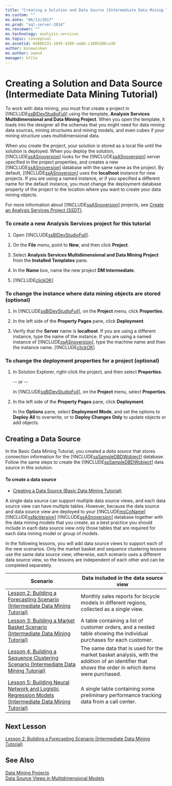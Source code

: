```yaml
---
title: "Creating a Solution and Data Source (Intermediate Data Mining Tutorial) | Microsoft Docs"
ms.custom: ""
ms.date: "06/13/2017"
ms.prod: "sql-server-2014"
ms.reviewer: ""
ms.technology: analysis-services
ms.topic: conceptual
ms.assetid: 0488b231-1045-4169-aabb-c1005d86ca30
author: minewiskan
ms.author: owend
manager: kfile
---
```

# Creating a Solution and Data Source (Intermediate Data Mining Tutorial)
  To work with data mining, you must first create a project in [!INCLUDE[ssBIDevStudioFull](../includes/ssbidevstudiofull-md.md)] using the template, **Analysis Services Multidimensional and Data Mining Project**. When you open the template, it loads into the designer all the schemas that you might need for data mining: data sources, mining structures and mining models, and even cubes if your mining structure uses multidimensional data.  
  
 When you create the project, your solution is stored as a local file until the solution is deployed. When you deploy the solution, [!INCLUDE[ssASnoversion](../includes/ssasnoversion-md.md)] looks for the [!INCLUDE[ssASnoversion](../includes/ssasnoversion-md.md)] server specified in the project properties, and creates a new [!INCLUDE[ssASnoversion](../includes/ssasnoversion-md.md)] database with the same name as the project. By default, [!INCLUDE[ssASnoversion](../includes/ssasnoversion-md.md)] uses the **localhost** instance for new projects. If you are using a named instance, or if you specified a different name for the default instance, you must change the deployment database property of the project to the location where you want to create your data mining objects.  
  
 For more information about [!INCLUDE[ssASnoversion](../includes/ssasnoversion-md.md)] projects, see [Create an Analysis Services Project &#40;SSDT&#41;](https://docs.microsoft.com/analysis-services/multidimensional-models/create-an-analysis-services-project-ssdt).  
  
### To create a new Analysis Services project for this tutorial  
  
1.  Open [!INCLUDE[ssBIDevStudioFull](../includes/ssbidevstudiofull-md.md)].  
  
2.  On the **File** menu, point to **New**, and then click **Project**.  
  
3.  Select **Analysis Services Multidimensional and Data Mining Project** from the **Installed Templates** pane.  
  
4.  In the **Name** box, name the new project **DM Intermediate**.  
  
5.  [!INCLUDE[clickOK](../includes/clickok-md.md)]  
  
### To change the instance where data mining objects are stored (optional)  
  
1.  In [!INCLUDE[ssBIDevStudioFull](../includes/ssbidevstudiofull-md.md)], on the **Project** menu, click **Properties**.  
  
2.  In the left side of the **Property Pages** pane, click **Deployment**.  
  
3.  Verify that the **Server** name is **localhost**. If you are using a different instance, type the name of the instance. If you are using a named instance of [!INCLUDE[ssASnoversion](../includes/ssasnoversion-md.md)], type the machine name and then the instance name. [!INCLUDE[clickOK](../includes/clickok-md.md)]  
  
### To change the deployment properties for a project (optional)  
  
1.  In Solution Explorer, right-click the project, and then select **Properties**.  
  
     -- or --  
  
     In [!INCLUDE[ssBIDevStudioFull](../includes/ssbidevstudiofull-md.md)], on the **Project** menu, select **Properties**.  
  
2.  In the left side of the **Property Pages** pane, click **Deployment**.  
  
     In the **Options** pane, select **Deployment Mode**, and set the options to **Deploy All** to overwrite, or to **Deploy Changes Only** to update objects or add objects.  
  
## Creating a Data Source  
 In the Basic Data Mining Tutorial, you created a *data source* that stores connection information for the [!INCLUDE[ssSampleDBDWobject](../includes/sssampledbdwobject-md.md)] database. Follow the same steps to create the [!INCLUDE[ssSampleDBDWobject](../includes/sssampledbdwobject-md.md)] data source in this solution.  
  
#### To create a data source  
  
-   [Creating a Data Source &#40;Basic Data Mining Tutorial&#41;](../../2014/tutorials/creating-a-data-source-basic-data-mining-tutorial.md)  
  
 A single data source can support multiple data source views, and each data source view can have multiple tables. However, because the data source and data source view are deployed to your [!INCLUDE[msCoName](../includes/msconame-md.md)] [!INCLUDE[ssNoVersion](../includes/ssnoversion-md.md)] [!INCLUDE[ssASnoversion](../includes/ssasnoversion-md.md)] database together with the data mining models that you create, as a best practice you should include in each data source view only those tables that are required for each data mining model or group of models.  
  
 In the following lessons, you will add data source views to support each of the new scenarios. Only the market basket and sequence clustering lessons use the same data source view; otherwise, each scenario uses a different data source view, so the lessons are independent of each other and can be completed separately.  
  
|Scenario|Data included in the data source view|  
|--------------|-------------------------------------------|  
|[Lesson 2: Building a Forecasting Scenario &#40;Intermediate Data Mining Tutorial&#41;](../../2014/tutorials/lesson-2-building-a-forecasting-scenario-intermediate-data-mining-tutorial.md)|Monthly sales reports for bicycle models in different regions, collected as a single view.|  
|[Lesson 3: Building a Market Basket Scenario &#40;Intermediate Data Mining Tutorial&#41;](../../2014/tutorials/lesson-3-building-a-market-basket-scenario-intermediate-data-mining-tutorial.md)|A table containing a list of customer orders, and a nested table showing the individual purchases for each customer.|  
|[Lesson 4: Building a Sequence Clustering Scenario &#40;Intermediate Data Mining Tutorial&#41;](../../2014/tutorials/lesson-4-build-sequence-clustering-scenario-intermediate-data-mining.md)|The same data that is used for the market basket analysis, with the addition of an identifier that shows the order in which items were purchased.|  
|[Lesson 5: Building Neural Network and Logistic Regression Models &#40;Intermediate Data Mining Tutorial&#41;](../../2014/tutorials/lesson-5-build-models-intermediate-data-mining-tutorial.md)|A single table containing some preliminary performance tracking data from a call center.|  
  
## Next Lesson  
 [Lesson 2: Building a Forecasting Scenario &#40;Intermediate Data Mining Tutorial&#41;](../../2014/tutorials/lesson-2-building-a-forecasting-scenario-intermediate-data-mining-tutorial.md)  
  
## See Also  
 [Data Mining Projects](../../2014/analysis-services/data-mining/data-mining-projects.md)   
 [Data Source Views in Multidimensional Models](https://docs.microsoft.com/analysis-services/multidimensional-models/data-source-views-in-multidimensional-models)  
  
  
